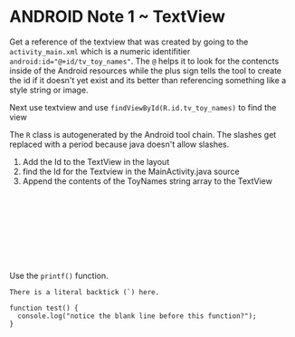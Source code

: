 ANDROID Note 1 ~ TextView
========================

Get a reference of the textview that was created by going to the `activity_main.xml` which is a numeric identifitier `` android:id="@+id/tv_toy_names"``.  The `@` helps it to look for the contencts inside of the Android resources while the plus sign tells the tool to create the id if it doesn't yet exist and its better than referencing something like a style string or image.  

Next use textview and use `findViewById(R.id.tv_toy_names)` to find the view

The `R` class is autogenerated by the Android tool chain.  The slashes get replaced with a period because java doesn't allow slashes. 




1. Add the Id to the TextView in the layout
2. find the Id for the Textview in the MainActivity.java source
3. Append the contents of the ToyNames string array to the TextView


<br><br><br><br><br><br><br><br>
Use the `printf()` function.

``There is a literal backtick (`) here.``

```
function test() {
  console.log("notice the blank line before this function?");
}
```